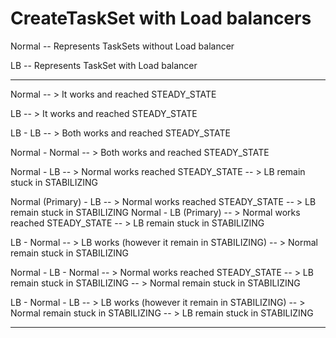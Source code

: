 # CreateTaskSet with Load balancers
Normal -- Represents TaskSets without Load balancer

LB -- Represents TaskSet with Load balancer

------------------------------------
Normal -- > It works and reached STEADY_STATE

LB -- > It works and reached STEADY_STATE

LB - LB -- > Both works and reached STEADY_STATE

Normal - Normal -- > Both works and reached STEADY_STATE


Normal - LB -- > Normal works reached STEADY_STATE -- > LB remain stuck in STABILIZING

Normal (Primary) - LB -- > Normal works reached STEADY_STATE -- > LB remain stuck in STABILIZING
Normal - LB (Primary) -- > Normal works reached STEADY_STATE -- > LB remain stuck in STABILIZING

LB - Normal -- > LB works (however it remain in STABILIZING) -- > Normal remain stuck in STABILIZING



Normal - LB - Normal -- > Normal works reached STEADY_STATE -- > LB remain stuck in STABILIZING -- > Normal remain stuck in STABILIZING

LB - Normal - LB -- > LB works (however it remain in STABILIZING) -- > Normal remain stuck in STABILIZING -- > LB remain stuck in STABILIZING

------------------------------------